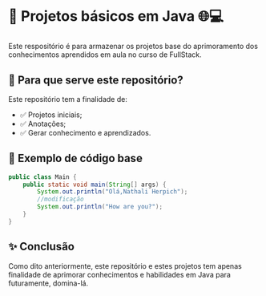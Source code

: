 # 🌟 Projetos básicos em Java 🌐💻
###

Este respositório é para armazenar os projetos base do aprimoramento dos conhecimentos aprendidos em aula no curso de FullStack.

## 🧠 Para que serve este repositório?

Este repositório tem a finalidade de:

- ✅ Projetos iniciais;
- ✅ Anotações;
- ✅ Gerar conhecimento e aprendizados.


## 🧩 Exemplo de código base
```Java
public class Main {
    public static void main(String[] args) {
        System.out.println("Olá,Nathali Herpich");
        //modificação
        System.out.println("How are you?");
    }
}
```

## ✨ Conclusão
Como dito anteriormente, este repositório e estes projetos tem apenas finalidade de aprimorar conhecimentos e habilidades em Java para futuramente, domina-lá.
